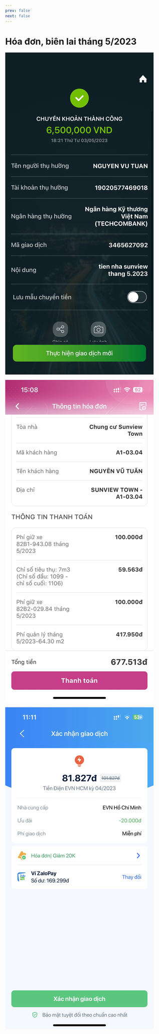 ```yaml
---
prev: false
next: false
---
```


# Hóa đơn, biên lai tháng 5/2023

![tien-nha](../images/tien-nha-t5.jpg)

![qly-t5-detail](../images/phi-qly-t5-detail.jpg)

![tien-dien-t4](../images/tien-dien-t4.jpg)